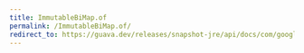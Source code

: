 ```yaml
---
title: ImmutableBiMap.of
permalink: /ImmutableBiMap.of/
redirect_to: https://guava.dev/releases/snapshot-jre/api/docs/com/google/common/collect/ImmutableBiMap.html#of--
---
```

